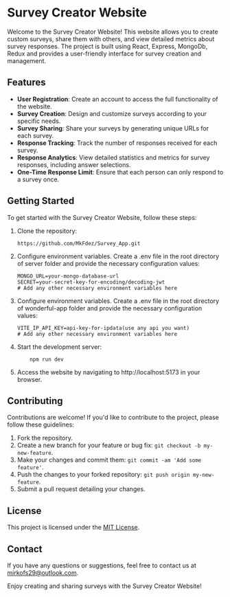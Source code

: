 # Survey Creator Website

Welcome to the Survey Creator Website! This website allows you to create custom surveys, share them with others, and view detailed metrics about survey responses. The project is built using React, Express, MongoDb, Redux and provides a user-friendly interface for survey creation and management.

## Features

- **User Registration**: Create an account to access the full functionality of the website.
- **Survey Creation**: Design and customize surveys according to your specific needs.
- **Survey Sharing**: Share your surveys by generating unique URLs for each survey.
- **Response Tracking**: Track the number of responses received for each survey.
- **Response Analytics**: View detailed statistics and metrics for survey responses, including answer selections.
- **One-Time Response Limit**: Ensure that each person can only respond to a survey once.

## Getting Started

To get started with the Survey Creator Website, follow these steps:

1. Clone the repository:

   ```shell
   https://github.com/MkFdez/Survey_App.git

2. Configure environment variables. Create a .env file in the root directory of server folder and provide the necessary configuration values:

    ```plaintext
    MONGO_URL=your-mongo-database-url
    SECRET=your-secret-key-for-encoding/decoding-jwt
    # Add any other necessary environment variables here
3. Configure environment variables. Create a .env file in the root directory of wonderful-app folder and provide the necessary configuration values:

    ```plaintext
    VITE_IP_API_KEY=api-key-for-ipdata(use any api you want)
    # Add any other necessary environment variables here
4. Start the development server:

    ```shell
        npm run dev
5. Access the website by navigating to http://localhost:5173 in your browser.

## Contributing

Contributions are welcome! If you'd like to contribute to the project, please follow these guidelines:

1. Fork the repository.
2. Create a new branch for your feature or bug fix: `git checkout -b my-new-feature`.
3. Make your changes and commit them: `git commit -am 'Add some feature'`.
4. Push the changes to your forked repository: `git push origin my-new-feature`.
5. Submit a pull request detailing your changes.

## License

This project is licensed under the [MIT License](LICENSE.md).

## Contact

If you have any questions or suggestions, feel free to contact us at [mirkofs29@outlook.com](mailto:your-email@example.com).

Enjoy creating and sharing surveys with the Survey Creator Website!

